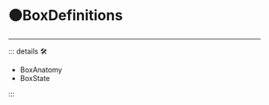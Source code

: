 # 🟠<motor>BoxDefinitions</motor>

---

<!-- =================================================== -->
<!-- =================================================== -->
<!-- =================================================== -->
<!-- =================================================== -->
<!-- =================================================== -->
::: details 🛠

- BoxAnatomy
- BoxState

:::
